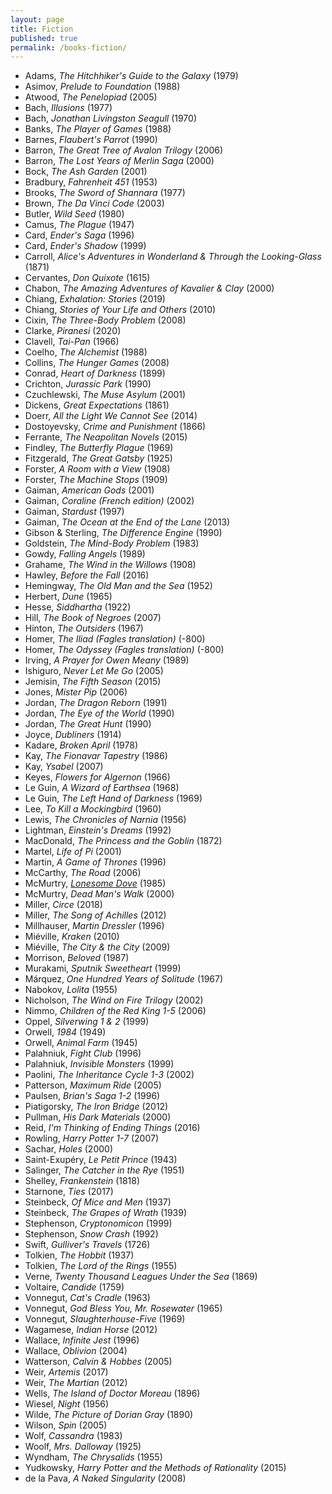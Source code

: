 ```yaml
---
layout: page
title: Fiction
published: true
permalink: /books-fiction/
---
```


* Adams, _The Hitchhiker's Guide to the Galaxy_ (1979) 
* Asimov, _Prelude to Foundation_ (1988) 
* Atwood, _The Penelopiad_ (2005) 
* Bach, _Illusions_ (1977) 
* Bach, _Jonathan Livingston Seagull_ (1970) 
* Banks, _The Player of Games_ (1988) 
* Barnes, _Flaubert's Parrot_ (1990) 
* Barron, _The Great Tree of Avalon Trilogy_ (2006) 
* Barron, _The Lost Years of Merlin Saga_ (2000) 
* Bock, _The Ash Garden_ (2001) 
* Bradbury, _Fahrenheit 451_ (1953) 
* Brooks, _The Sword of Shannara_ (1977) 
* Brown, _The Da Vinci Code_ (2003) 
* Butler, _Wild Seed_ (1980) 
* Camus, _The Plague_ (1947) 
* Card, _Ender's Saga_ (1996) 
* Card, _Ender's Shadow_ (1999) 
* Carroll, _Alice's Adventures in Wonderland & Through the Looking-Glass_ (1871) 
* Cervantes, _Don Quixote_ (1615) 
* Chabon, _The Amazing Adventures of Kavalier & Clay_ (2000) 
* Chiang, _Exhalation: Stories_ (2019) 
* Chiang, _Stories of Your Life and Others_ (2010) 
* Cixin, _The Three-Body Problem_ (2008) 
* Clarke, _Piranesi_ (2020) 
* Clavell, _Tai-Pan_ (1966) 
* Coelho, _The Alchemist_ (1988) 
* Collins, _The Hunger Games_ (2008) 
* Conrad, _Heart of Darkness_ (1899) 
* Crichton, _Jurassic Park_ (1990) 
* Czuchlewski, _The Muse Asylum_ (2001) 
* Dickens, _Great Expectations_ (1861) 
* Doerr, _All the Light We Cannot See_ (2014) 
* Dostoyevsky, _Crime and Punishment_ (1866) 
* Ferrante, _The Neapolitan Novels_ (2015) 
* Findley, _The Butterfly Plague_ (1969) 
* Fitzgerald, _The Great Gatsby_ (1925) 
* Forster, _A Room with a View_ (1908) 
* Forster, _The Machine Stops_ (1909) 
* Gaiman, _American Gods_ (2001) 
* Gaiman, _Coraline (French edition)_ (2002) 
* Gaiman, _Stardust_ (1997) 
* Gaiman, _The Ocean at the End of the Lane_ (2013) 
* Gibson & Sterling, _The Difference Engine_ (1990) 
* Goldstein, _The Mind-Body Problem_ (1983) 
* Gowdy, _Falling Angels_ (1989) 
* Grahame, _The Wind in the Willows_ (1908) 
* Hawley, _Before the Fall_ (2016) 
* Hemingway, _The Old Man and the Sea_ (1952) 
* Herbert, _Dune_ (1965) 
* Hesse, _Siddhartha_ (1922) 
* Hill, _The Book of Negroes_ (2007) 
* Hinton, _The Outsiders_ (1967) 
* Homer, _The Iliad (Fagles translation)_ (-800) 
* Homer, _The Odyssey (Fagles translation)_ (-800) 
* Irving, _A Prayer for Owen Meany_ (1989) 
* Ishiguro, _Never Let Me Go_ (2005) 
* Jemisin, _The Fifth Season_ (2015) 
* Jones, _Mister Pip_ (2006) 
* Jordan, _The Dragon Reborn_ (1991) 
* Jordan, _The Eye of the World_ (1990) 
* Jordan, _The Great Hunt_ (1990) 
* Joyce, _Dubliners_ (1914) 
* Kadare, _Broken April_ (1978) 
* Kay, _The Fionavar Tapestry_ (1986) 
* Kay, _Ysabel_ (2007) 
* Keyes, _Flowers for Algernon_ (1966) 
* Le Guin, _A Wizard of Earthsea_ (1968) 
* Le Guin, _The Left Hand of Darkness_ (1969) 
* Lee, _To Kill a Mockingbird_ (1960) 
* Lewis, _The Chronicles of Narnia_ (1956) 
* Lightman, _Einstein's Dreams_ (1992) 
* MacDonald, _The Princess and the Goblin_ (1872) 
* Martel, _Life of Pi_ (2001) 
* Martin, _A Game of Thrones_ (1996) 
* McCarthy, _The Road_ (2006) 
* McMurtry, _<a id="mcmurtry-lonesome-dove" class="internal-link" href="/mcmurtry-lonesome-dove/">Lonesome Dove</a>_ (1985) 
* McMurtry, _Dead Man's Walk_ (2000) 
* Miller, _Circe_ (2018) 
* Miller, _The Song of Achilles_ (2012) 
* Millhauser, _Martin Dressler_ (1996) 
* Miéville, _Kraken_ (2010) 
* Miéville, _The City & the City_ (2009) 
* Morrison, _Beloved_ (1987) 
* Murakami, _Sputnik Sweetheart_ (1999) 
* Márquez, _One Hundred Years of Solitude_ (1967) 
* Nabokov, _Lolita_ (1955) 
* Nicholson, _The Wind on Fire Trilogy_ (2002) 
* Nimmo, _Children of the Red King 1-5_ (2006) 
* Oppel, _Silverwing 1 & 2_ (1999) 
* Orwell, _1984_ (1949) 
* Orwell, _Animal Farm_ (1945) 
* Palahniuk, _Fight Club_ (1996) 
* Palahniuk, _Invisible Monsters_ (1999) 
* Paolini, _The Inheritance Cycle 1-3_ (2002) 
* Patterson, _Maximum Ride_ (2005) 
* Paulsen, _Brian's Saga 1-2_ (1996) 
* Piatigorsky, _The Iron Bridge_ (2012) 
* Pullman, _His Dark Materials_ (2000) 
* Reid, _I'm Thinking of Ending Things_ (2016) 
* Rowling, _Harry Potter 1-7_ (2007) 
* Sachar, _Holes_ (2000) 
* Saint-Exupéry, _Le Petit Prince_ (1943) 
* Salinger, _The Catcher in the Rye_ (1951) 
* Shelley, _Frankenstein_ (1818) 
* Starnone, _Ties_ (2017) 
* Steinbeck, _Of Mice and Men_ (1937) 
* Steinbeck, _The Grapes of Wrath_ (1939) 
* Stephenson, _Cryptonomicon_ (1999) 
* Stephenson, _Snow Crash_ (1992) 
* Swift, _Gulliver's Travels_ (1726) 
* Tolkien, _The Hobbit_ (1937) 
* Tolkien, _The Lord of the Rings_ (1955) 
* Verne, _Twenty Thousand Leagues Under the Sea_ (1869) 
* Voltaire, _Candide_ (1759) 
* Vonnegut, _Cat's Cradle_ (1963) 
* Vonnegut, _God Bless You, Mr. Rosewater_ (1965) 
* Vonnegut, _Slaughterhouse-Five_ (1969) 
* Wagamese, _Indian Horse_ (2012) 
* Wallace, _Infinite Jest_ (1996) 
* Wallace, _Oblivion_ (2004) 
* Watterson, _Calvin & Hobbes_ (2005) 
* Weir, _Artemis_ (2017) 
* Weir, _The Martian_ (2012) 
* Wells, _The Island of Doctor Moreau_ (1896) 
* Wiesel, _Night_ (1956) 
* Wilde, _The Picture of Dorian Gray_ (1890) 
* Wilson, _Spin_ (2005) 
* Wolf, _Cassandra_ (1983) 
* Woolf, _Mrs. Dalloway_ (1925) 
* Wyndham, _The Chrysalids_ (1955) 
* Yudkowsky, _Harry Potter and the Methods of Rationality_ (2015) 
* de la Pava, _A Naked Singularity_ (2008) 
